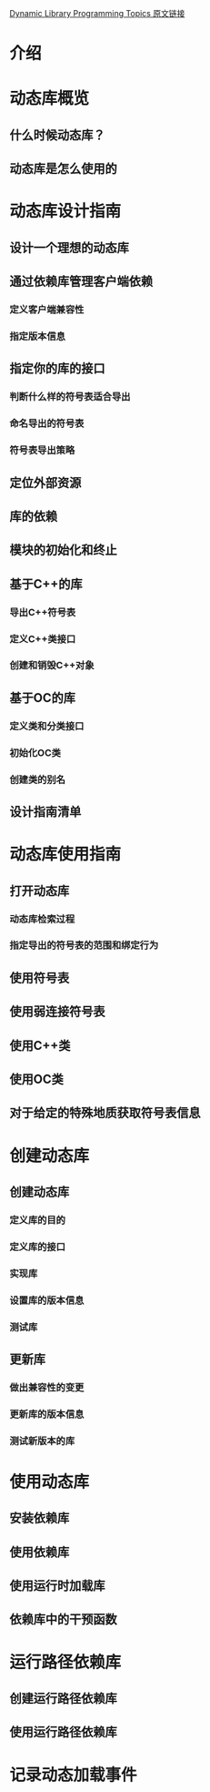 [Dynamic Library Programming Topics 原文链接](https://developer.apple.com/library/archive/documentation/DeveloperTools/Conceptual/DynamicLibraries/000-Introduction/Introduction.html#//apple_ref/doc/uid/TP40001869)

# 介绍

# 动态库概览

## 什么时候动态库？

## 动态库是怎么使用的

# 动态库设计指南

## 设计一个理想的动态库

## 通过依赖库管理客户端依赖

### 定义客户端兼容性

### 指定版本信息

## 指定你的库的接口

### 判断什么样的符号表适合导出

### 命名导出的符号表

### 符号表导出策略

## 定位外部资源

## 库的依赖

## 模块的初始化和终止

## 基于C++的库

### 导出C++符号表

### 定义C++类接口

### 创建和销毁C++对象

## 基于OC的库

### 定义类和分类接口

### 初始化OC类

### 创建类的别名

## 设计指南清单

# 动态库使用指南

## 打开动态库

### 动态库检索过程

### 指定导出的符号表的范围和绑定行为

## 使用符号表

## 使用弱连接符号表

## 使用C++类

## 使用OC类

## 对于给定的特殊地质获取符号表信息

# 创建动态库

## 创建动态库

### 定义库的目的

### 定义库的接口

### 实现库

### 设置库的版本信息

### 测试库

## 更新库

### 做出兼容性的变更

### 更新库的版本信息

### 测试新版本的库

# 使用动态库

## 安装依赖库

## 使用依赖库

## 使用运行时加载库

## 依赖库中的干预函数

# 运行路径依赖库

## 创建运行路径依赖库

## 使用运行路径依赖库

# 记录动态加载事件
